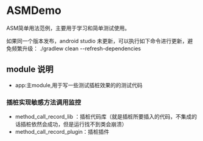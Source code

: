 # ASMDemo
ASM简单用法范例，主要用于学习和简单测试使用。

如果同一个版本发布，android studio 未更新，可以执行如下命令进行更新，避免频繁升级：
./gradlew clean --refresh-dependencies

## module 说明
* app:主module,用于写一些测试插桩效果的的测试代码


### 插桩实现敏感方法调用监控
* method_call_record_lib ：插桩代码库（就是插桩所要插入的代码，不集成的话插桩依然会成功，但是运行找不到类会崩溃）
* method_call_record_plugin：插桩插件

